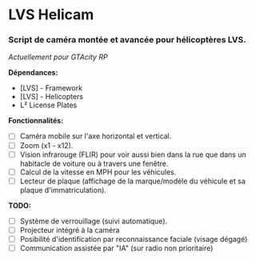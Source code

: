 # LVS Helicam
### Script de caméra montée et avancée pour hélicoptères LVS.

*Actuellement pour GTAcity RP*

__Dépendances:__
- [LVS] - Framework
- [LVS] - Helicopters
- L² License Plates

__Fonctionnalités:__
- [ ] Caméra mobile sur l'axe horizontal et vertical.
- [ ] Zoom (x1 - x12).
- [ ] Vision infrarouge (FLIR) pour voir aussi bien dans la rue que dans un habitacle de voiture ou à travers une fenêtre.
- [ ] Calcul de la vitesse en MPH pour les véhicules.
- [ ] Lecteur de plaque (affichage de la marque/modèle du véhicule et sa plaque d'immatriculation).

__TODO:__
- [ ] Système de verrouillage (suivi automatique).
- [ ] Projecteur intégré à la caméra
- [ ] Posibilité d'identification par reconnaissance faciale (visage dégagé)
- [ ] Communication assistée par "IA" (sur radio non prioritaire)
